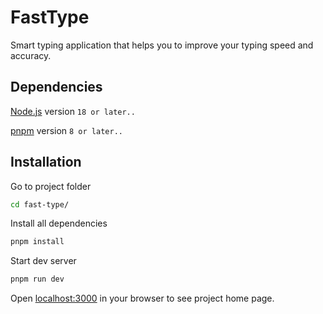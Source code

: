 # FastType

Smart typing application that helps you to improve your typing speed and accuracy.

## Dependencies

[Node.js](https://nodejs.org/en) version `18 or later..`

[pnpm](https://pnpm.io/installation) version `8 or later..`

## Installation

Go to project folder

```bash
cd fast-type/
```

Install all dependencies

```bash
pnpm install
```

Start dev server

```bash
pnpm run dev
```

Open [localhost:3000](http://localhost:3000) in your browser to see project home page.
